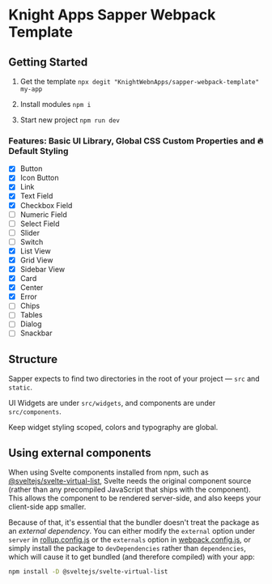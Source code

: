# Knight Apps Sapper Webpack Template

## Getting Started

1. Get the template
    `npx degit "KnightWebnApps/sapper-webpack-template" my-app`

2. Install modules
   `npm i`

3. Start new project
    `npm run dev`

### Features: Basic UI Library, Global CSS Custom Properties and 🔥 Default Styling

- [X] Button
- [X] Icon Button
- [X] Link
- [X] Text Field
- [X] Checkbox Field
- [ ] Numeric Field
- [ ] Select Field
- [ ] Slider
- [ ] Switch
- [X] List View
- [X] Grid View
- [X] Sidebar View
- [X] Card
- [X] Center
- [X] Error
- [ ] Chips
- [ ] Tables
- [ ] Dialog
- [ ] Snackbar
  
## Structure

Sapper expects to find two directories in the root of your project —  `src` and `static`.

UI Widgets are under `src/widgets`, and components are under `src/components`.

Keep widget styling scoped, colors and typography are global.

## Using external components

When using Svelte components installed from npm, such as [@sveltejs/svelte-virtual-list](https://github.com/sveltejs/svelte-virtual-list), Svelte needs the original component source (rather than any precompiled JavaScript that ships with the component). This allows the component to be rendered server-side, and also keeps your client-side app smaller.

Because of that, it's essential that the bundler doesn't treat the package as an *external dependency*. You can either modify the `external` option under `server` in [rollup.config.js](rollup.config.js) or the `externals` option in [webpack.config.js](webpack.config.js), or simply install the package to `devDependencies` rather than `dependencies`, which will cause it to get bundled (and therefore compiled) with your app:

```bash
npm install -D @sveltejs/svelte-virtual-list
```